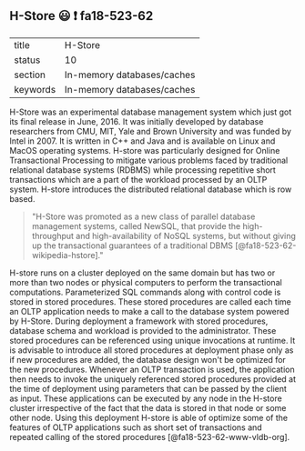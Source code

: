 ## H-Store :smiley: :exclamation: fa18-523-62


|          |                            |
| -------- | -------------------------- |
| title    | H-Store                    | 
| status   | 10                         |
| section  | In-memory databases/caches |
| keywords | In-memory databases/caches | 

H-Store was an experimental database management system which just got its final
release in June, 2016. It was initially developed by database researchers from
CMU, MIT, Yale and Brown University and was funded by Intel in 2007. It is
written in C++ and Java and is available on Linux and MacOS operating systems.
H-store was particularly designed for Online Transactional Processing to
mitigate various problems faced by traditional relational database systems
(RDBMS) while processing repetitive short transactions which are a part of the
workload processed by an OLTP system. H-store introduces the distributed
relational database which is row based.

> "H-Store was promoted as a new class of parallel database management systems, 
> called NewSQL, that provide the high-throughput and high-availability of NoSQL 
> systems, but without giving up the transactional guarantees of a traditional 
> DBMS [@fa18-523-62-wikipedia-hstore]."

H-store runs on a cluster deployed on the same domain but has two or more than
two nodes or physical computers to perform the transactional computations.
Parameterized SQL commands along with control code is stored in stored
procedures. These stored procedures are called each time an OLTP application
needs to make a call to the database system powered by H-Store. During
deployment a framework with stored procedures, database schema and workload is
provided to the administrator. These stored procedures can be referenced using
unique invocations at runtime. It is advisable to introduce all stored
procedures at deployment phase only as if new procedures are added, the database
design won't be optimized for the new procedures. Whenever an OLTP transaction
is used, the application then needs to invoke the uniquely referenced stored
procedures provided at the time of deployment using parameters that can be
passed by the client as input. These applications can be executed by any node in
the H-store cluster irrespective of the fact that the data is stored in that
node or some other node. Using this deployment H-store is able of optimize some
of the features of OLTP applications such as short set of transactions and
repeated calling of the stored procedures [@fa18-523-62-www-vldb-org].




